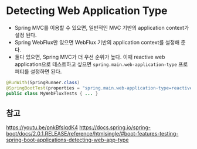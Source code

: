 # Detecting Web Application Type

- Spring MVC를 이용할 수 있으면, 일반적인 MVC 기반의 application context가 설정 된다.
- Spring WebFlux만 있으면 WebFlux 기반의 application context를 설정해 준다.
- 둘다 있으면, Spring MVC가 더 우선 순위가 높다. 이때 reactive web application으로 테스트하고 싶으면
```spring.main.web-application-type``` 프로퍼티를 설정하면 된다.

```java
@RunWith(SpringRunner.class)
@SpringBootTest(properties = "spring.main.web-application-type=reactive")
public class MyWebFluxTests { ... }
```

## 참고
https://youtu.be/pnkBfsIqdK4
https://docs.spring.io/spring-boot/docs/2.0.1.RELEASE/reference/htmlsingle/#boot-features-testing-spring-boot-applications-detecting-web-app-type